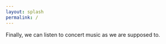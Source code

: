 ```yaml
---
layout: splash
permalink: /
---
```


Finally, we can listen to concert music as we are supposed to.
